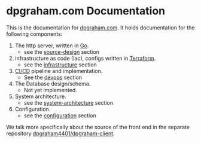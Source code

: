 # dpgraham.com Documentation

This is the documentation for [dpgraham.com](https://dpgraham.com). It holds documentation for the following components:

1. The http server, written in [Go](https://golang.org/).
    - see the [source-design](./source-design.md) section
2. infrastructure as code (Iac), configs written in [Terraform](https://www.terraform.io/).
    - see the [infrastructure](./infrastructure/README.md) section
3. [CI/CD](https://en.wikipedia.org/wiki/CI/CD) pipeline and implementation.
    - See the [devops](./devops.md) section
4. The Database design/schema.
    - Not yet implemented.
5. System architecture.
    - see the [system-architecture](./system-architecture.md) section
6. Configuration.
    - see the [configuration](./configuration.md) section

We talk more specifically about the source of the front end in the separate
repository [dpgraham4401/dpgraham-client](https://github.com/dpgraham4401/dpgraham-client).
